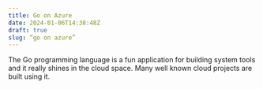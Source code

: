 ```yaml
---
title: Go on Azure
date: 2024-01-06T14:38:48Z
draft: true
slug: “go on azure”
---
```


The Go programming language is a fun application for building system tools and it really shines in the cloud space. Many well known cloud projects are built using it. 

